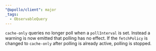 ```yaml
---
"@apollo/client": major
_tags:
  - ObservableQuery
---
```


`cache-only` queries no longer poll when a `pollInterval` is set. Instead a warning is now emitted that polling has no effect. If the `fetchPolicy` is changed to `cache-only` after polling is already active, polling is stopped.
